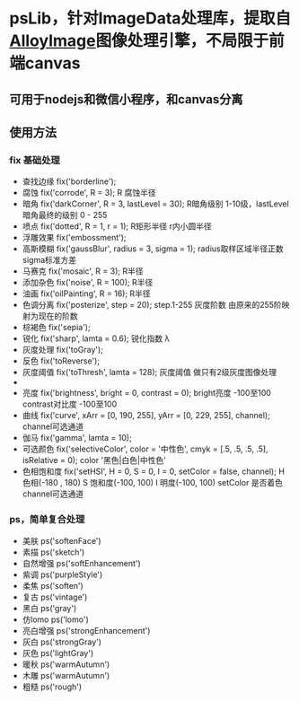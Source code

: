 # psLib，针对ImageData处理库，提取自[AlloyImage](https://github.com/AlloyTeam/AlloyImage)图像处理引擎，不局限于前端canvas
## 可用于nodejs和微信小程序，和canvas分离

## 使用方法
### fix 基础处理
- 查找边缘 fix('borderline');
- 腐蚀     fix('corrode', R = 3); R 腐蚀半径
- 暗角     fix('darkCorner', R = 3, lastLevel = 30); R暗角级别 1-10级，lastLevel暗角最终的级别 0 - 255
- 喷点     fix('dotted', R = 1, r = 1); R矩形半径 r内小圆半径
- 浮雕效果 fix('embossment');
- 高斯模糊 fix('gaussBlur', radius = 3, sigma = 1); radius取样区域半径正数  sigma标准方差
- 马赛克   fix('mosaic', R = 3); R半径
- 添加杂色 fix('noise', R = 100); R半径
- 油画     fix('oilPainting', R = 16); R半径
- 色调分离 fix('posterize', step = 20); step.1-255 灰度阶数 由原来的255阶映射为现在的阶数
- 棕褐色   fix('sepia');
- 锐化     fix('sharp', lamta = 0.6); 锐化指数 λ
- 灰度处理 fix('toGray');
- 反色     fix('toReverse');
- 灰度阈值 fix('toThresh', lamta = 128); 灰度阈值 做只有2级灰度图像处理 
- 
- 亮度     fix('brightness', bright = 0, contrast = 0); bright亮度 -100至100 contrast对比度 -100至100
- 曲线     fix('curve', xArr = [0, 190, 255], yArr = [0, 229, 255], channel); channel可选通道
- 伽马     fix('gamma', lamta = 10);
- 可选颜色  fix('selectiveColor', color = '中性色', cmyk = [.5, .5, .5, .5], isRelative = 0); color '黑色|白色|中性色'
- 色相饱和度 fix('setHSI', H = 0, S = 0, I = 0, setColor = false, channel); H 色相(-180 , 180) S 饱和度(-100, 100) I 明度(-100, 100) setColor 是否着色 channel可选通道

### ps，简单复合处理
- 美肤 ps('softenFace')
- 素描 ps('sketch')
- 自然增强 ps('softEnhancement')
- 紫调 ps('purpleStyle')
- 柔焦 ps('soften')
- 复古 ps('vintage')
- 黑白 ps('gray')
- 仿lomo ps('lomo')
- 亮白增强 ps('strongEnhancement')
- 灰白 ps('strongGray')
- 灰色 ps('lightGray')
- 暖秋 ps('warmAutumn')
- 木雕 ps('warmAutumn')
- 粗糙 ps('rough')
